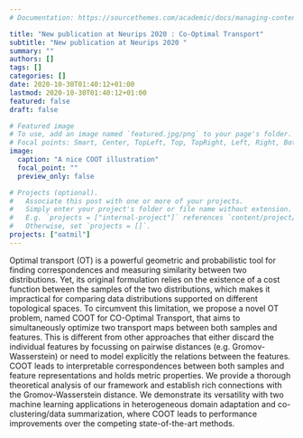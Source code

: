 ```yaml
---
# Documentation: https://sourcethemes.com/academic/docs/managing-content/

title: "New publication at Neurips 2020 : Co-Optimal Transport"
subtitle: "New publication at Neurips 2020 "
summary: ""
authors: []
tags: []
categories: []
date: 2020-10-30T01:40:12+01:00
lastmod: 2020-10-30T01:40:12+01:00
featured: false
draft: false

# Featured image
# To use, add an image named `featured.jpg/png` to your page's folder.
# Focal points: Smart, Center, TopLeft, Top, TopRight, Left, Right, BottomLeft, Bottom, BottomRight.
image:
  caption: "A nice COOT illustration"
  focal_point: ""
  preview_only: false

# Projects (optional).
#   Associate this post with one or more of your projects.
#   Simply enter your project's folder or file name without extension.
#   E.g. `projects = ["internal-project"]` references `content/project/deep-learning/index.md`.
#   Otherwise, set `projects = []`.
projects: ["oatmil"]
---
```


Optimal transport (OT) is a powerful geometric and probabilistic tool for finding correspondences and measuring similarity between two distributions. Yet, its original formulation relies on the existence of a cost function between the samples of the two distributions, which makes it impractical for comparing data distributions supported on different topological spaces. To circumvent this limitation, we propose a novel OT problem, named COOT for CO-Optimal Transport, that aims to simultaneously optimize two transport maps between both samples and features. This is different from other approaches that either discard the individual features by focussing on pairwise distances (e.g. Gromov-Wasserstein) or need to model explicitly the relations between the features. COOT leads to interpretable correspondences between both samples and feature representations and holds metric properties. We provide a thorough theoretical analysis of our framework and establish rich connections with the Gromov-Wasserstein distance. We demonstrate its versatility with two machine learning applications in heterogeneous domain adaptation and co-clustering/data summarization, where COOT leads to performance improvements over the competing state-of-the-art methods. 